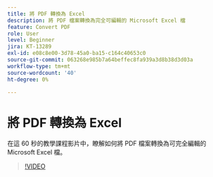 ```yaml
---
title: 將 PDF 轉換為 Excel
description: 將 PDF 檔案轉換為完全可編輯的 Microsoft Excel 檔
feature: Convert PDF
role: User
level: Beginner
jira: KT-13289
exl-id: e08c8e00-3d78-45a0-ba15-c164c40653c0
source-git-commit: 063268e985b7a64beffec8fa939a3d8b38d3d03a
workflow-type: tm+mt
source-wordcount: '40'
ht-degree: 0%

---
```


# 將 PDF 轉換為 Excel

在這 60 秒的教學課程影片中，瞭解如何將 PDF 檔案轉換為可完全編輯的 Microsoft Excel 檔。

>[!VIDEO](https://video.tv.adobe.com/v/3436956?quality=12&learn=on&hidetitle=true&captions=chi_hant)
